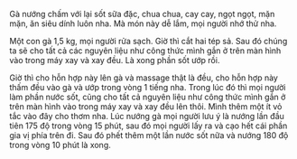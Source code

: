 Gà nướng chấm với lại sốt sữa đặc, chua chua, cay cay, ngọt ngọt, mặn mặn, ăn siêu dính luôn nha. Mà món này dễ lắm, mọi người nhớ thử nha.

Một con gà 1,5 kg, mọi người rửa sạch. Giờ thì cắt hai tép sả. Sau đó chúng ta sẽ cho tất cả các nguyên liệu như công thức mình gắn ở trên màn hình vào trong máy xay và xay đều. Là xong phần sốt ướp rồi.

Giờ thì cho hỗn hợp này lên gà và massage thật là đều, cho hỗn hợp này thấm đều vào gà và ướp trong vòng 1 tiếng nha. Trong lúc đó thì mọi người làm phần nước sốt, cũng cho tất cả nguyên liệu như công thức mình gắn ở trên màn hình vào trong máy xay và xay đều lên thôi. Mình thêm một ít vỏ tắc vào đây cho thơm nha. Lúc nướng gà mọi người lưu ý là nướng lần đầu tiên 175 độ trong vòng 15 phút, sau đó mọi người lấy ra và cạo hết cái phần gia vị phía trên đi. Sau đó phết thêm một lần nước sốt nữa và nướng 180 độ trong vòng 10 phút là xong.